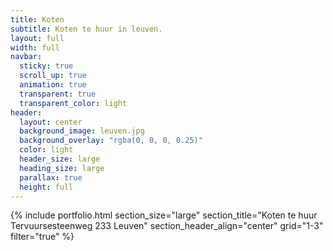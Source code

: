 ```yaml
---
title: Koten
subtitle: Koten te huur in leuven.
layout: full
width: full
navbar:
  sticky: true
  scroll_up: true
  animation: true
  transparent: true
  transparent_color: light
header:
  layout: center
  background_image: leuven.jpg
  background_overlay: "rgba(0, 0, 0, 0.25)"
  color: light
  header_size: large
  heading_size: large
  parallax: true
  height: full
---
```


{% include portfolio.html 
  section_size="large"
  section_title="Koten te huur Tervuursesteenweg 233 Leuven"
  section_header_align="center"
  grid="1-3"
  filter="true"
%}